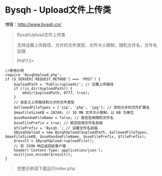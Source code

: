 # Bysqh - Upload文件上传类
博客：http://www.bysqh.cn/
> BysqhUpload文件上传类
> 
> 支持设置上传路径，允许的文件类型，文件大小限制，随机文件名，文件名前缀
>
> PHP7.0+
>
~~~
//使用示例
require 'BysqhUpload.php';
if ($_SERVER['REQUEST_METHOD'] === 'POST') {
    $uploadPath = 'Public/uploads/'; // 设置上传路径
    if (!is_dir($uploadPath)) {
        mkdir($uploadPath, 0777, true);
    }
    // 自定义上传路径和允许的文件类型
    $allowedFileTypes = ['zip', 'php', 'jpg']; // 添加允许的文件扩展名
    $maxFileSizeKB = 10240; // 10 MB 文件大小限制，以 KB 为单位
    $useRandomFileName = false; // 是否启用随机文件名
    $useFilePrefix = true; // 是否启用文件名前缀
    $filePrefix = 'Bysqh_'; // 设置文件名前缀
    $BysqhUpload = new BysqhUpload($uploadPath, $allowedFileTypes, $maxFileSizeKB, $useRandomFileName, $useFilePrefix, $filePrefix);
    $result = $BysqhUpload->uploadFile();
    // 将 JSON 响应返回给客户端
    header('Content-Type: application/json');
    exit(json_encode($result));
}
~~~

> 完整示例请下载运行index.php
